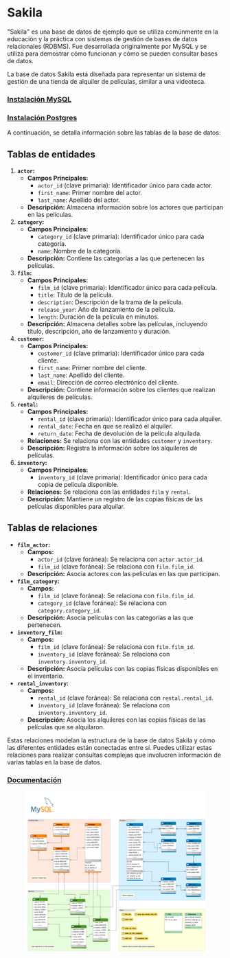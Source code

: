 # Sakila

"Sakila" es una base de datos de ejemplo que se utiliza comúnmente en la educación y la práctica con sistemas de gestión de bases de datos relacionales (RDBMS). Fue desarrollada originalmente por MySQL y se utiliza para demostrar cómo funcionan y cómo se pueden consultar bases de datos.

La base de datos Sakila está diseñada para representar un sistema de gestión de una tienda de alquiler de películas, similar a una videoteca.&#x20;

### [Instalación MySQL](broken-reference)

### [Instalación Postgres](broken-reference)



A continuación, se detalla información sobre las tablas de la base de datos:

## Tablas de entidades

1. **`actor`:**
   * **Campos Principales:**
     * `actor_id` (clave primaria): Identificador único para cada actor.
     * `first_name`: Primer nombre del actor.
     * `last_name`: Apellido del actor.
   * **Descripción:** Almacena información sobre los actores que participan en las películas.
2. **`category`:**
   * **Campos Principales:**
     * `category_id` (clave primaria): Identificador único para cada categoría.
     * `name`: Nombre de la categoría.
   * **Descripción:** Contiene las categorías a las que pertenecen las películas.
3. **`film`:**
   * **Campos Principales:**
     * `film_id` (clave primaria): Identificador único para cada película.
     * `title`: Título de la película.
     * `description`: Descripción de la trama de la película.
     * `release_year`: Año de lanzamiento de la película.
     * `length`: Duración de la película en minutos.
   * **Descripción:** Almacena detalles sobre las películas, incluyendo título, descripción, año de lanzamiento y duración.
4. **`customer`:**
   * **Campos Principales:**
     * `customer_id` (clave primaria): Identificador único para cada cliente.
     * `first_name`: Primer nombre del cliente.
     * `last_name`: Apellido del cliente.
     * `email`: Dirección de correo electrónico del cliente.
   * **Descripción:** Contiene información sobre los clientes que realizan alquileres de películas.
5. **`rental`:**
   * **Campos Principales:**
     * `rental_id` (clave primaria): Identificador único para cada alquiler.
     * `rental_date`: Fecha en que se realizó el alquiler.
     * `return_date`: Fecha de devolución de la película alquilada.
   * **Relaciones:** Se relaciona con las entidades `customer` y `inventory`.
   * **Descripción:** Registra la información sobre los alquileres de películas.
6. **`inventory`:**
   * **Campos Principales:**
     * `inventory_id` (clave primaria): Identificador único para cada copia de película disponible.
   * **Relaciones:** Se relaciona con las entidades `film` y `rental`.
   * **Descripción:** Mantiene un registro de las copias físicas de las películas disponibles para alquilar.

## Tablas de relaciones

* **`film_actor`:**
  * **Campos:**
    * `actor_id` (clave foránea): Se relaciona con `actor.actor_id`.
    * `film_id` (clave foránea): Se relaciona con `film.film_id`.
  * **Descripción:** Asocia actores con las películas en las que participan.
* **`film_category`:**
  * **Campos:**
    * `film_id` (clave foránea): Se relaciona con `film.film_id`.
    * `category_id` (clave foránea): Se relaciona con `category.category_id`.
  * **Descripción:** Asocia películas con las categorías a las que pertenecen.
* **`inventory_film`:**
  * **Campos:**
    * `film_id` (clave foránea): Se relaciona con `film.film_id`.
    * `inventory_id` (clave foránea): Se relaciona con `inventory.inventory_id`.
  * **Descripción:** Asocia películas con las copias físicas disponibles en el inventario.
* **`rental_inventory`:**
  * **Campos:**
    * `rental_id` (clave foránea): Se relaciona con `rental.rental_id`.
    * `inventory_id` (clave foránea): Se relaciona con `inventory.inventory_id`.
  * **Descripción:** Asocia los alquileres con las copias físicas de las películas que se alquilaron.

Estas relaciones modelan la estructura de la base de datos Sakila y cómo las diferentes entidades están conectadas entre sí. Puedes utilizar estas relaciones para realizar consultas complejas que involucren información de varias tablas en la base de datos.

### [Documentación](https://dev.mysql.com/doc/sakila/en/)

<figure><img src="../.gitbook/assets/image (145).png" alt=""><figcaption></figcaption></figure>
